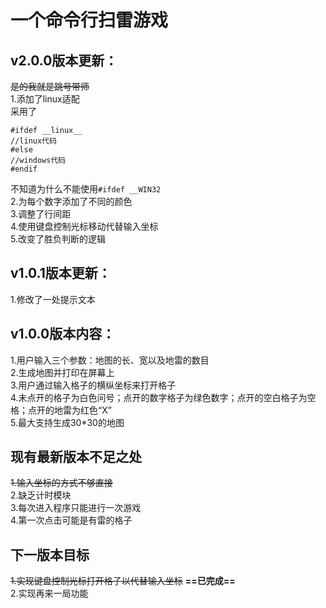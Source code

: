 # 一个命令行扫雷游戏  
## v2.0.0版本更新：  
~~是的我就是跳号带师~~  
1.添加了linux适配  
采用了  
```
#ifdef __linux__  
//linux代码  
#else  
//windows代码    
#endif  
```  
不知道为什么不能使用`#ifdef __WIN32`  
2.为每个数字添加了不同的颜色  
3.调整了行间距  
4.使用键盘控制光标移动代替输入坐标  
5.改变了胜负判断的逻辑  
## v1.0.1版本更新：<br>
1.修改了一处提示文本<br>
## v1.0.0版本内容：<br>
1.用户输入三个参数：地图的长、宽以及地雷的数目<br>
2.生成地图并打印在屏幕上<br>
3.用户通过输入格子的横纵坐标来打开格子<br>
4.未点开的格子为白色问号；点开的数字格子为绿色数字；点开的空白格子为空格；点开的地雷为红色“X”<br>
5.最大支持生成30*30的地图<br>
## 现有最新版本不足之处<br>
~~1.输入坐标的方式不够直接~~<br>
2.缺乏计时模块<br>
3.每次进入程序只能进行一次游戏<br>
4.第一次点击可能是有雷的格子<br>
## 下一版本目标<br>
~~1.实现键盘控制光标打开格子以代替输入坐标~~    **==已完成==**<br>
2.实现再来一局功能<br>
